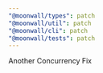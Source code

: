 ```yaml
---
"@moonwall/types": patch
"@moonwall/util": patch
"@moonwall/cli": patch
"@moonwall/tests": patch
---
```


Another Concurrency Fix
